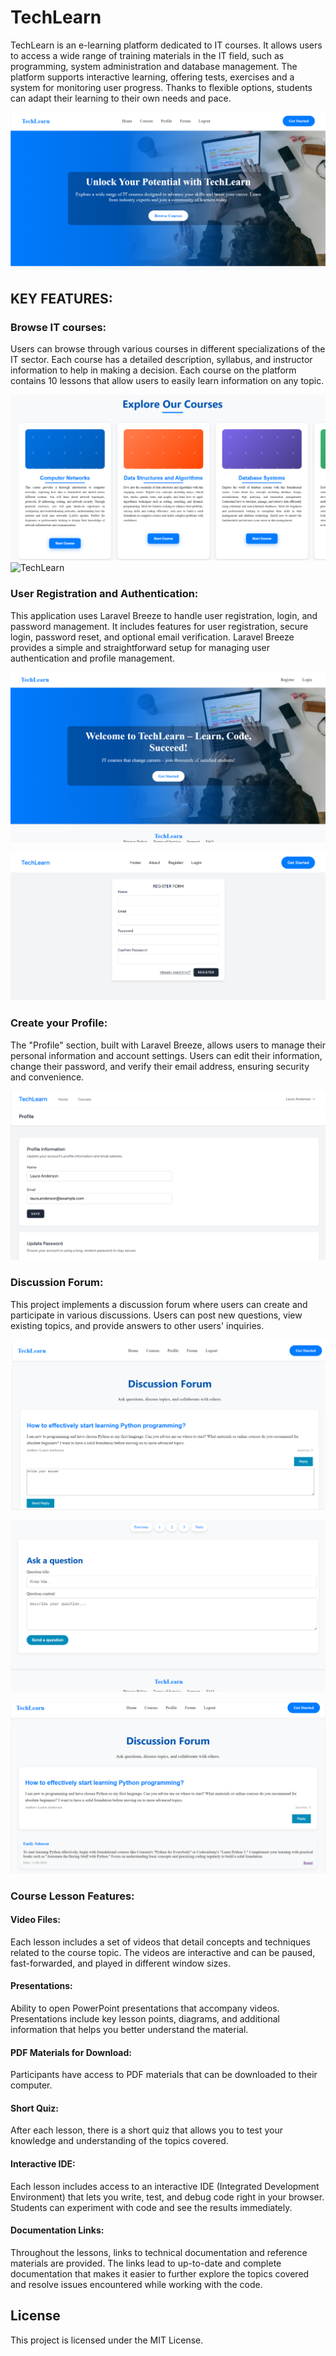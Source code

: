 # TechLearn

TechLearn is an e-learning platform dedicated to IT courses. It allows users to access a wide range of training materials in the IT field, such as programming, system administration and database management. The platform supports interactive learning, offering tests, exercises and a system for monitoring user progress. Thanks to flexible options, students can adapt their learning to their own needs and pace.

![TechLearn](https://github.com/LadyAmely/e-learning/blob/main/home-tech-learn.png)

## KEY FEATURES:

### Browse IT courses: 

Users can browse through various courses in different specializations of the IT sector. Each course has a detailed description, syllabus, and instructor information to help in making a decision. Each course on the platform contains 10 lessons that allow users to easily learn information on any topic.

![TechLearn](https://github.com/LadyAmely/e-learning/blob/main/courses.png)
![TechLearn](https://github.com/LadyAmely/e-learning-Laravel-PostgreSQL/blob/main/lessons.png)

### User Registration and Authentication:

This application uses Laravel Breeze to handle user registration, login, and password management. It includes features for user registration, secure login, password reset, and optional email verification. Laravel Breeze provides a simple and straightforward setup for managing user authentication and profile management.

![TechLearn](https://github.com/LadyAmely/e-learning/blob/main/home.png)

![TechLearn](https://github.com/LadyAmely/e-learning/blob/main/register.png)

### Create your Profile:

The "Profile" section, built with Laravel Breeze, allows users to manage their personal information and account settings. Users can edit their information, change their password, and verify their email address, ensuring security and convenience.

![TechLearn](https://github.com/LadyAmely/e-learning/blob/main/tech-learn-profile.png)

### Discussion Forum:

This project implements a discussion forum where users can create and participate in various discussions. Users can post new questions, view existing topics, and provide answers to other users' inquiries. 

![TechLearn](https://github.com/LadyAmely/e-learning/blob/main/forum-answer.png)

![TechLearn](https://github.com/LadyAmely/e-learning/blob/main/forum-question.png)

![TechLearn](https://github.com/LadyAmely/e-learning/blob/main/forum-discussion.png)

### Course Lesson Features:

#### Video Files:
Each lesson includes a set of videos that detail concepts and techniques related to the course topic. The videos are interactive and can be paused, fast-forwarded, and played in different window sizes.

#### Presentations:

Ability to open PowerPoint presentations that accompany videos. Presentations include key lesson points, diagrams, and additional information that helps you better understand the material.

#### PDF Materials for Download:

Participants have access to PDF materials that can be downloaded to their computer.

#### Short Quiz:

After each lesson, there is a short quiz that allows you to test your knowledge and understanding of the topics covered.

#### Interactive IDE:

Each lesson includes access to an interactive IDE (Integrated Development Environment) that lets you write, test, and debug code right in your browser. Students can experiment with code and see the results immediately.

#### Documentation Links:

Throughout the lessons, links to technical documentation and reference materials are provided. The links lead to up-to-date and complete documentation that makes it easier to further explore the topics covered and resolve issues encountered while working with the code.

## License

This project is licensed under the MIT License.
